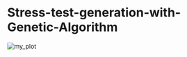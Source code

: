 # Stress-test-generation-with-Genetic-Algorithm
![my_plot](https://user-images.githubusercontent.com/48795138/235240263-b75c4634-98eb-449f-b275-175f9b920f8e.jpg)
